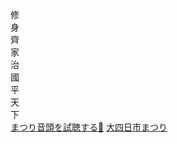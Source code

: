 修  
身  
齊  
家  
治  
國  
平  
天  
下  
[まつり音頭を試聴する🎵](https://kankou43yokkaichi.com/matsuri/sys/wp-content/uploads/2023/04/simin_sou-.mp3)
[大四日市まつり](https://kankou43yokkaichi.com/matsuri)
